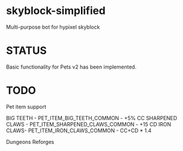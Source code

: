 # skyblock-simplified
Multi-purpose bot for hypixel skyblock

# STATUS
Basic functionality for Pets v2 has been implemented.

# TODO
Pet item support

BIG TEETH - PET_ITEM_BIG_TEETH_COMMON - +5% CC
SHARPENED CLAWS - PET_ITEM_SHARPENED_CLAWS_COMMON - +15 CD
IRON CLAWS- PET_ITEM_IRON_CLAWS_COMMON - CC+CD * 1.4

Dungeons Reforges
